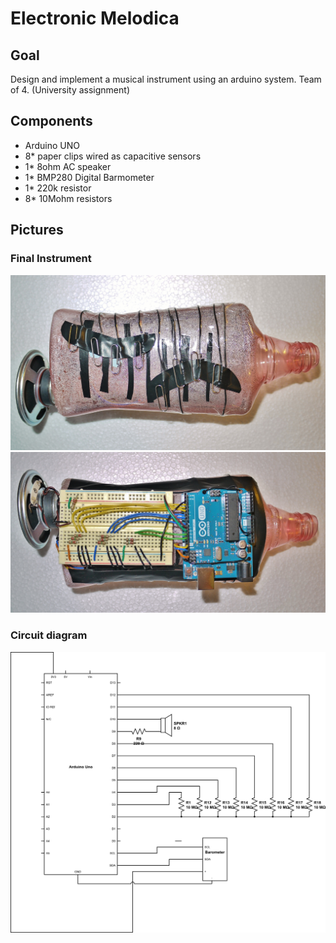 # Electronic Melodica

## Goal

Design and implement a musical instrument using an arduino system. Team of 4. (University assignment)

## Components

* Arduino UNO
* 8* paper clips wired as capacitive sensors
* 1* 8ohm AC speaker
* 1* BMP280 Digital Barmometer
* 1* 220k resistor
* 8* 10Mohm resistors

## Pictures

### Final Instrument

![top](/images/Top.JPG "Top of instrument")
![bottom](/images/Bottom.JPG "Bottom of instrument")

### Circuit diagram
![diagram](/images/arduino-project.png "Circuit diagram of instrument")
